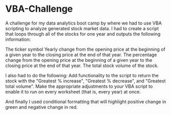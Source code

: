# VBA-Challenge

A challenge for my data analytics boot camp by where we had to use VBA scripting to analyze generated stock market data.
I had to create a script that loops through all of the stocks for one year and outputs the following information:

The ticker symbol
Yearly change from the opening price at the beginning of a given year to the closing price at the end of that year.
The percentage change from the opening price at the beginning of a given year to the closing price at the end of that year.
The total stock volume of the stock.

I also had to do the following:
Add functionality to the script to return the stock with the "Greatest % increase", "Greatest % decrease", and "Greatest total volume".
Make the appropriate adjustments to your VBA script to enable it to run on every worksheet (that is, every year) at once.

And finally I used conditional formatting that will highlight positive change in green and negative change in red.

